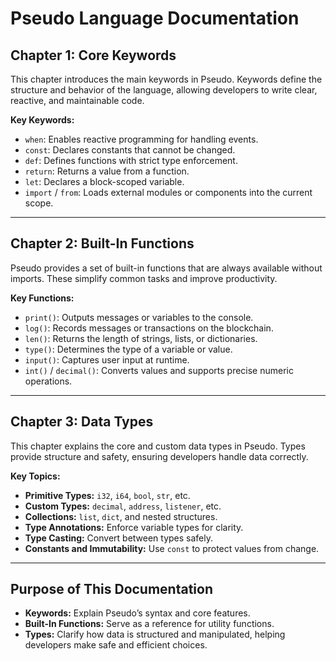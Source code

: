 # Pseudo Language Documentation

## Chapter 1: Core Keywords

This chapter introduces the main keywords in Pseudo. Keywords define the structure and behavior of the language, allowing developers to write clear, reactive, and maintainable code.

**Key Keywords:**

- `when`: Enables reactive programming for handling events.
- `const`: Declares constants that cannot be changed.
- `def`: Defines functions with strict type enforcement.
- `return`: Returns a value from a function.
- `let`: Declares a block-scoped variable.
- `import` / `from`: Loads external modules or components into the current scope.

---

## Chapter 2: Built-In Functions

Pseudo provides a set of built-in functions that are always available without imports. These simplify common tasks and improve productivity.

**Key Functions:**

- `print()`: Outputs messages or variables to the console.
- `log()`: Records messages or transactions on the blockchain.
- `len()`: Returns the length of strings, lists, or dictionaries.
- `type()`: Determines the type of a variable or value.
- `input()`: Captures user input at runtime.
- `int()` / `decimal()`: Converts values and supports precise numeric operations.

---

## Chapter 3: Data Types

This chapter explains the core and custom data types in Pseudo. Types provide structure and safety, ensuring developers handle data correctly.

**Key Topics:**

- **Primitive Types:** `i32`, `i64`, `bool`, `str`, etc.
- **Custom Types:** `decimal`, `address`, `listener`, etc.
- **Collections:** `list`, `dict`, and nested structures.
- **Type Annotations:** Enforce variable types for clarity.
- **Type Casting:** Convert between types safely.
- **Constants and Immutability:** Use `const` to protect values from change.

---

## Purpose of This Documentation

- **Keywords:** Explain Pseudo’s syntax and core features.
- **Built-In Functions:** Serve as a reference for utility functions.
- **Types:** Clarify how data is structured and manipulated, helping developers make safe and efficient choices.

